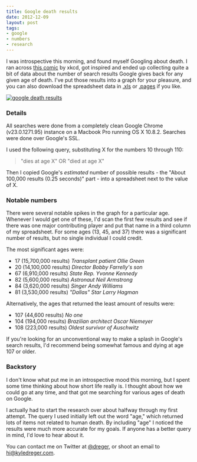 ```yaml
---
title: Google death results
date: 2012-12-09
layout: post
tags: 
- google
- numbers
- research
---
```


I was introspective this morning, and found myself Googling about death. I ran across [this comic](http://xkcd.com/369/) by xkcd, got inspired and ended up collecting quite a bit of data about the number of search results Google gives back for any given age of death. I've put those results into a graph for your pleasure, and you can also download the spreadsheet data in [.xls](http://blog.kyledreger.com.s3.amazonaws.com/2012-12-08-dreger-google-death-results.xls) or [.pages](http://blog.kyledreger.com.s3.amazonaws.com/2012-12-08-dreger-google-death-results.numbers) if you like. 

[![google death results](http://blog.kyledreger.com.s3.amazonaws.com/2012-12-08-google-death-preview.png)](http://blog.kyledreger.com.s3.amazonaws.com/2012-12-08-google-death-results.png)

### Details

All searches were done from a completely clean Google Chrome (v23.0.1271.95) instance on a Macbook Pro running OS X 10.8.2. Searches were done over Google's SSL. 

I used the following query, substituting X for the numbers 10 through 110: 

> "dies at age X" OR "died at age X" 

Then I copied Google's *estimated* number of possible results - the "About 100,000 results (0.25 seconds)" part - into a spreadsheet next to the value of X. 

### Notable numbers

There were several notable spikes in the graph for a particular age. Whenever I would get one of these, I'd scan the first few results and see if there was one major contributing player and put that name in a third column of my spreadsheet. For some ages (13, 45, and 37) there was a significant number of results, but no single individual I could credit. 

The most significant ages were:

- 17 (15,700,000 results) *Transplant patient Ollie Green*
- 20 (14,100,000 results) *Director Bobby Farrelly's son*
- 67 (6,910,000 results) *State Rep. Yvonne Kennedy*
- 82 (5,600,000 results) *Astronaut Neil Armstrong*
- 84 (3,620,000 results) *Singer Andy Williams*
- 81 (3,530,000 results) *"Dallas" Star Larry Hagman*

Alternatively, the ages that returned the least amount of results were: 

- 107 (44,600 results) *No one*
- 104 (194,000 results) *Brazilian architect Oscar Niemeyer*
- 108 (223,000 results) *Oldest survivor of Auschwitz*

If you're looking for an unconventional way to make a splash in Google's search results, I'd recommend being somewhat famous and dying at age 107 or older. 

### Backstory

I don't know what put me in an introspective mood this morning, but I spent some time thinking about how short life really is. I thought about how we could go at any time, and that got me searching for various ages of death on Google. 

I actually had to start the research over about halfway through my first attempt. The query I used initially left out the word "age," which returned lots of items not related to human death. By including "age" I noticed the results were much more accurate for my goals. If anyone has a better query in mind, I'd love to hear about it. 

You can contact me on Twitter at [@dreger](http://twitter.com/dreger), or shoot an email to <hi@kyledreger.com>. 


